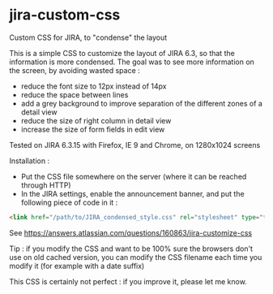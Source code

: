 # jira-custom-css
Custom CSS for JIRA, to "condense" the layout

This is a simple CSS to customize the layout of JIRA 6.3, so that the information is more condensed.
The goal was to see more information on the screen, by avoiding wasted space :
- reduce the font size to 12px instead of 14px
- reduce the space between lines
- add a grey background to improve separation of the different zones of a detail view
- reduce the size of right column in detail view
- increase the size of form fields in edit view

Tested on JIRA 6.3.15 with Firefox, IE 9 and Chrome, on 1280x1024 screens

Installation :
- Put the CSS file somewhere on the server (where it can be reached through HTTP)
- In the JIRA settings, enable the announcement banner, and put the following piece of code in it :
```html
<link href="/path/to/JIRA_condensed_style.css" rel="stylesheet" type="text/css" />
```

See https://answers.atlassian.com/questions/160863/jira-customize-css

Tip : if you modify the CSS and want to be 100% sure the browsers don't use on old cached version,
you can modify the CSS filename each time you modify it (for example with a date suffix)

This CSS is certainly not perfect : if you improve it, please let me know.